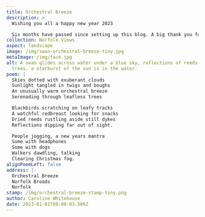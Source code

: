 ```yaml
---
title: Orchestral Breeze
description: >
  Wishing you all a happy new year 2023

  Six months have passed since setting up this blog. A big thank you for sharing this journey with me and taking the time to read my postcards, I have many more postcards to share. New years day 2022 went down as the warmest on record in the UK and many took advantage of this, it was reported some even had barbeques. Most just took to their feet to get out and enjoy the unusually warm winter's day, clearing their heads of the last remnants of ‘Christmas fog.’ 
collection: Norfolk Views
aspect: landscape
image: /img/swan-orchestral-breeze-tiny.jpg
metaImage: /img/face.jpg
alt: A swan glides across water under a blue sky, reflections of reeds and
  trees, a starburst of the sun is in the water.
poem: |
  Skies dotted with exuberant clouds
  Sunlight tangled in twigs and boughs
  An unusually warm orchestral breeze
  Serenading through leafless trees

  Blackbirds scratching on leafy tracks
  A watchful redbreast looking for snacks
  Dried reeds rustling aside still dykes 
  Reflections dipping far out of sight.

  People jogging, a new years mantra
  Some with headphones 
  Some with dogs
  Walkers dawdling, talking
  Clearing Christmas fog.
alignPoemLeft: false
address: |-
  Orchestral Breeze
  Norfolk Broads
  Norfolk
stamp: /img/orchestral-breeze-stamp-tiny.png
author: Caroline Whitehouse
date: 2023-01-01T08:00:03.586Z
---
```

